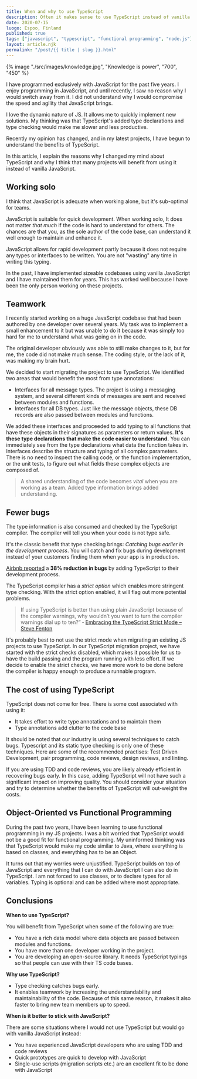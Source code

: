 ```yaml
---
title: When and why to use TypeScript
description: Often it makes sense to use TypeScript instead of vanilla JavaScript
date: 2020-07-15
luogo: Espoo, Finland
published: true
tags: ["javascript", "typescript", "functional programming", "node.js"]
layout: article.njk
permalink: "/post/{{ title | slug }}.html"
---
```


{% image "./src/images/knowledge.jpg", "Knowledge is power", "700", "450" %}

I have programmed exclusively with JavaScript for the past five years. I enjoy programming in JavaScript, and until recently, I saw no reason why I would switch away from it. I did not understand why I would compromise the speed and agility that JavaScript brings.

I love the dynamic nature of JS. It allows me to quickly implement new solutions. My thinking was that TypeScript's added type declarations and type checking would make me slower and less productive.

Recently my opinion has changed, and in my latest projects, I have begun to understand the benefits of TypeScript.

In this article, I explain the reasons why I changed my mind about TypeScript and why I think that many projects will benefit from using it instead of vanilla JavaScript.

## Working solo

I think that JavaScript is adequate when working alone, but it's sub-optimal for teams.

JavaScript is suitable for quick development. When working solo, It does not matter _that much_ if the code is hard to understand for others. The chances are that you, as the sole author of the code base, can understand it well enough to maintain and enhance it.

JavaScript allows for rapid development partly because it does not require any types or interfaces to be written. You are not "wasting" any time in writing this typing.

In the past, I have implemented sizeable codebases using vanilla JavaScript and I have maintained them for years. This has worked well because I have been the only person working on these projects.

## Teamwork

I recently started working on a huge JavaScript codebase that had been authored by one developer over several years. My task was to implement a small enhancement to it but was unable to do it because it was simply too hard for me to understand what was going on in the code.

The original developer obviously was able to still make changes to it, but for me, the code did not make much sense. The coding style, or the lack of it, was making my brain hurt.

We decided to start migrating the project to use TypeScript. We identified two areas that would benefit the most from type annotations:

- Interfaces for all message types. The project is using a messaging system, and several different kinds of messages are sent and received between modules and functions.
- Interfaces for all DB types. Just like the message objects, these DB records are also passed between modules and functions.

We added these interfaces and proceeded to add typing to all functions that have these objects in their signatures as parameters or return values. **It's these type declarations that make the code easier to understand.** You can immediately see from the type declarations what data the function takes in. Interfaces describe the structure and typing of all complex parameters. There is no need to inspect the calling code, or the function implementation, or the unit tests, to figure out what fields these complex objects are composed of.

> A shared understanding of the code becomes _vital_ when you are working as a team. Added type information brings added understanding.

## Fewer bugs

The type information is also consumed and checked by the TypeScript compiler. The compiler will tell you when your code is not type safe.

It's the classic benefit that type checking brings: _Catching bugs earlier in the development process_. You will catch and fix bugs during development instead of your customers finding them when your app is in production.

[Airbnb reported](https://www.reddit.com/r/typescript/comments/c079bt/airbnb_think_38_of_their_bugs_could_have_been/) a **38% reduction in bugs** by adding TypeScript to their development process.

The TypeScript compiler has a _strict option_ which enables more stringent type checking. With the strict option enabled, it will flag out more potential problems.

> If using TypeScript is better than using plain JavaScript because of the compiler warnings, why wouldn’t you want to turn the compiler warnings dial up to ten?”
&dash; [Embracing the TypeScript Strict Mode – Steve Fenton](https://www.stevefenton.co.uk/2018/01/embracing-typescript-strict-mode/)


It's probably best to not use the strict mode when migrating an existing JS projects to use TypeScript. In our TypeScript migration project, we have started with the strict checks disabled, which makes it possible for us to have the build passing and the program running with less effort. If we decide to enable the strict checks, we have more work to be done before the compiler is happy enough to produce a runnable program.

## The cost of using TypeScript

TypeScript does not come for free. There is some cost associated with using it:

- It takes effort to write type annotations and to maintain them
- Type annotations add clutter to the code base

It should be noted that our industry is using several techniques to catch bugs. Typescript and its static type checking is only one of these techniques. Here are some of the recommended practises: Test Driven Development, pair programming, code reviews, design reviews, and linting.

If you are using TDD and code reviews, you are likely already efficient in recovering bugs early. In this case, adding TypeScript will not have such a significant impact on improving quality. You should consider your situation and try to determine whether the benefits of TypeScript will out-weight the costs.

## Object-Oriented vs Functional Programming

During the past two years, I have been learning to use functional programming in my JS projects. I was a bit worried that TypeScript would not be a good fit for functional programming. My uninformed thinking was that TypeScript would make my code similar to Java, where everything is based on classes, and everything has to be an Object.

It turns out that my worries were unjustified. TypeScript builds on top of JavaScript and everything that I can do with JavaScript I can also do in TypeScript. I am not forced to use classes, or to declare types for all variables. Typing is optional and can be added where most appropriate.

## Conclusions

**When to use TypeScript?**

You will benefit from TypeScript when some of the following are true:

- You have a rich data model where data objects are passed between modules and functions.
- You have more than one developer working in the project.
- You are developing an open-source library. It needs TypeScript typings so that people can use with their TS code bases.

**Why use TypeScript?**

- Type checking catches bugs early.
- It enables teamwork by increasing the understandability and maintainability of the code. Because of this same reason, it makes it also faster to bring new team members up to speed.

**When is it better to stick with JavaScript?**

There are some situations where I would not use TypeScript but would go with vanilla JavaScript instead:

- You have experienced JavaScript developers who are using TDD and code reviews
- Quick prototypes are quick to develop with JavaScript
- Single-use scripts (migration scripts etc.) are an excellent fit to be done with JavaScript
